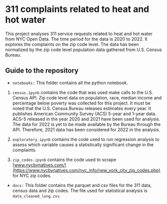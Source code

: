 # 311 complaints related to heat and hot water

This project analyses 311 service requests related to heat and hot water from NYC Open Data. The time period for the data is 2020 to 2022. It explores the complaints on the zip code level. The data has been normalized by the zip code level population data gathered from U.S. Census Bureau.

## Guide to the repository ##

* `notebooks:` This folder contains all the python notebook. 

1. `census.ipynb` contains the code that was used make calls to the U.S. Census API.
Zip code level data on population, race, median income and percentage below poverty was collected for this project.
It must be noted that the U.S. Census Bureau releases estimates every year. It publishes American Community Survey (ACS) 5-year and 1-year data. 
ACS-5 released in the year 2020 and 2021 have been used for analysis. The data for 2022 is yet to be made available by the Bureau through the API. 
Therefore, 2021 data has been considered for 2022 in the analysis.

2. `exploratory.ipynb` contains the code used to run regression analysis to assess which variable causes a statistically significant change in the complaints.

3. `zip_codes.ipynb` contains the code used to scrape [www.nycbynatives.com/](https://www.nycbynatives.com/nyc_info/new_york_city_zip_codes.php) for NYC zip codes.

* `docs:` This folder contains the parquet and csv files for the 311 data, census data and zip codes. The file used for statistical analysis is `data_cleaned_long.csv`.

